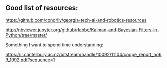 

## Good list of resources:
https://github.com/conorliv/georgia-tech-ai-and-robotics-resources

http://nbviewer.jupyter.org/github/rlabbe/Kalman-and-Bayesian-Filters-in-Python/tree/master/


Something I want to spend time understanding:

https://ir.canterbury.ac.nz/bitstream/handle/10092/11104/coope_report_no69_1992.pdf?sequence=1

